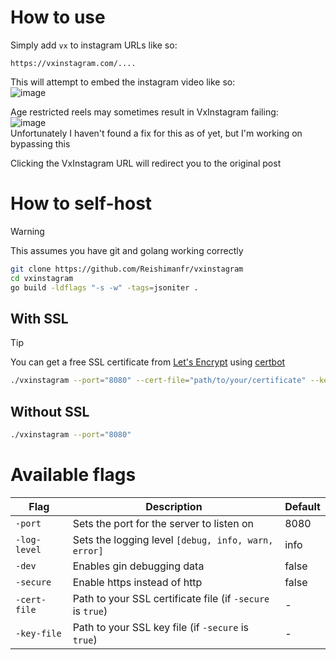 # How to use
Simply add `vx` to instagram URLs like so:
```
https://vxinstagram.com/....
```
This will attempt to embed the instagram video like so:<br>
![image](https://github.com/user-attachments/assets/b124bb26-0815-4b34-b8f5-70da24dcec20)

Age restricted reels may sometimes result in VxInstagram failing:<br>
![image](https://github.com/user-attachments/assets/bb090f29-166b-4c9e-96e3-2a1b3f9ac216)<br>
Unfortunately I haven't found a fix for this as of yet, but I'm working on bypassing this

Clicking the VxInstagram URL will redirect you to the original post

# How to self-host
> [!WARNING]
> This assumes you have git and golang working correctly
```sh
git clone https://github.com/Reishimanfr/vxinstagram
cd vxinstagram
go build -ldflags "-s -w" -tags=jsoniter .
```
## With SSL
> [!TIP]
> You can get a free SSL certificate from [Let's Encrypt](https://letsencrypt.org/) using [certbot](https://certbot.eff.org/)
```sh
./vxinstagram --port="8080" --cert-file="path/to/your/certificate" --key-file="path/to/your/key"
```

## Without SSL
```sh
./vxinstagram --port="8080"
```

# Available flags
| Flag | Description | Default |
| ---- | ----------- | ------- |
| `-port` | Sets the port for the server to listen on | 8080 |
| `-log-level` | Sets the logging level `[debug, info, warn, error]` | info |
| `-dev` | Enables gin debugging data | false |
| `-secure` | Enable https instead of http | false |
| `-cert-file` | Path to your SSL certificate file (if `-secure` is `true`) | - |
| `-key-file` | Path to your SSL key file (if `-secure` is `true`) | - |
